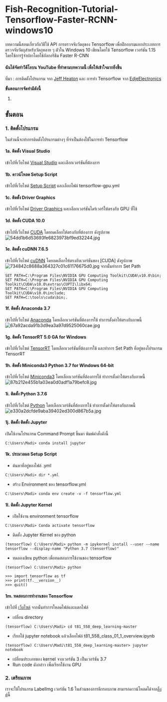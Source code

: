 # Fish-Recognition-Tutorial-Tensorflow-Faster-RCNN-windows10
บทความนี้สอนเกี่ยวกับวิธีใช้ API การตรวจจับวัตถุของ Tensorflow เพื่อฝึกอบรมแยกประเภทการตรวจจับวัตถุสำหรับวัตถุหลาย ๆ ตัวใน Windows 10 เขียนโดยใช้ Tensorflow เวอร์ชัน 1.15 โดยใช้การรู้จำปลาโดยใช้อัลกอริธึม Faster R-CNN

#### ฉันได้จัดทำวีดีโอบน YouTube ที่ทำตามบทความนี้ เพื่อให้เข้าใจมากยิ่งขึ้น

ที่มา : การติดตั้งโปรแกรม จาก [Jeff Heaton](https://youtu.be/qrkEYf-YDyI) และ การทำ Tensorflow จาก [EdjeElectronics](https://github.com/EdjeElectronics/TensorFlow-Object-Detection-API-Tutorial-Train-Multiple-Objects-Windows-10)

**ขั้นตอนการจัดทำมีดังนี้**

1. 

## ขั้นตอน

### 1. ติดตั้งโปรแกรม
ในส่วนนี้จะทำการติดตั้งโปรแกรมต่างๆ ที่จำเป็นต้องใช้ในการทำ Tensorflow

#### 1a. ติดตั้ง Visual Studio
เข้าไปที่เว็บไซต์ [Visual Studio](https://visualstudio.microsoft.com/downloads/) และเลือกเวอร์ชันที่ต้องการ
#### 1b. ดาวน์โหลด Setup Script
เข้าไปที่เว็บไซต์ [Setup Script](https://github.com/jeffheaton/t81_558_deep_learning) และเลือกไฟล์ tensorflow-gpu.yml
#### 1c. ติดตั้ง Driver Graphics
เข้าไปที่เว็บไซต์ [Driver Graphics](https://www.nvidia.com/Download/index.aspx?lang=th) และเลือกเวอร์ชันไดร์เวอร์ให้ตรงกับ GPU ที่ใช้
#### 1d. ติดตั้ง CUDA 10.0
เข้าไปที่เว็บไซต์ [CUDA](https://developer.nvidia.com/cuda-10.0-download-archive) โดยกดเลือกให้ตรงกับที่ต้องการ ดังรูปภาพ
![54dd1b6d53693fe6823973bf9ed32244.jpg](https://www.img.in.th/images/54dd1b6d53693fe6823973bf9ed32244.jpg)
#### 1e. ติดตั้ง cuDNN 7.6.5
เข้าไปที่เว็บไซต์ [cuDNN](https://developer.nvidia.com/cudnn) โดยกดเลือกให้ตรงกับเวอร์ชันของ [CUDA] ดังรูปภาพ
![734842c8688a364327c01c61176675d0.jpg](https://www.img.in.th/images/734842c8688a364327c01c61176675d0.jpg)
จากนั้นทำการ Set Path
```
SET PATH=C:\Program Files\NVIDIA GPU Computing Toolkit\CUDA\v10.0\bin; 
SET PATH=C:\Program Files\NVIDIA GPU Computing Toolkit\CUDA\v10.0\extras\CUPTI\libx64; 
SET PATH=C:\Program Files\NVIDIA GPU Computing Toolkit\CUDA\v10.0\include; 
SET PATH=C:\tools\cuda\bin;.
```
#### 1f. ติดตั้ง Anaconda 3.7
เข้าไปที่เว็บไซต์ [Anaconda](https://www.anaconda.com/distribution/) โดยเลือกเวอร์ชันที่ต้องการใช้ ทำการตั้งค่าให้ตรงกับภาพนี้
![67a92acda91b3d9ea3a97d9525060cae.jpg](https://www.img.in.th/images/67a92acda91b3d9ea3a97d9525060cae.jpg)
#### 1g. ติดตั้ง TensorRT 5.0 GA for Windows
เข้าไปที่เว็บไซต์ [TensorRT](https://developer.nvidia.com/tensorrt) โดยเลือกเวอร์ชันที่ต้องการใช้ และทำการ Set Path ที่อยู่ของโปรแกรม TensorRT
#### 1h. ติดตั้ง Miniconda3 Python 3.7 for Windows 64-bit
เข้าไปที่เว็บไซต์ [Miniconda3](https://docs.conda.io/en/latest/miniconda.html) โดยเลือกเวอร์ชันที่ต้องการใช้ ทำการตั้งค่าให้ตรงกับภาพนี้
![87b212e455b1a03ea0d0adf1a79befc8.jpg](https://www.img.in.th/images/87b212e455b1a03ea0d0adf1a79befc8.jpg)
#### 1i. ติดตั้ง Python 3.7.6
เข้าไปที่เว็บไซต์ [Python](https://www.python.org/downloads/) โดยเลือกเวอร์ชันที่ต้องการใช้ ทำการตั้งค่าให้ตรงกับภาพนี้
![e330a2dcfde9aba39402ed300d867b5a.jpg](https://www.img.in.th/images/e330a2dcfde9aba39402ed300d867b5a.jpg)
#### 1j. ติดตั้ง ติดตั้ง Jupyter
เปิดใช้งานโปรแกรม Command Prompt ขึ้นมา พิมพ์คำสั่งดังนี้
```
C:\Users\Madi> conda install jupyter
```
#### 1k. ประมวลผล Setup Script
- ค้นหาที่อยู่ของไฟล์ .yml
```
C:\Users\Madi> dir *.yml
```
- สร้าง Environment ของ tensorflow.yml
```
C:\Users\Madi> conda env create -v -f tensorflow.yml
```
#### 1l. ติดตั้ง Jupyter Kernel
- เปิดใช้งาน environment tensorflow
```
C:\Users\Madi> Conda activate tensorflow
```
- ติดตั้ง Jupyter Kernel ของ python
```
(tensorflow) C:\Users\Madi> python -m ipykernel install --user --name tensorflow --display-name "Python 3.7 (tensorflow)"
```
- ทดลองเขียน python เพื่อทดสอบการใช้งานของ tensorflow
```
(tensorflow) C:\Users\Madi> python
```
```
>>> import tensorflow as tf
>>> print(tf.__version__)
>>> quit()
```
#### 1m. ทดสอบการทำงานของ Tensorflow
เข้าไปที่ [เว็บไซต์](https://github.com/jeffheaton/t81_558_deep_learning) จากนั้นทำการโหลดไฟล์และแตกไฟล์
- เปลี่ยน directory
```
(tensorflow) C:\Users\Madi> cd t81_558_deep_learning-master
```
- เรียกใช้ jupyter notebook แล้วเลือกไฟล์ t81_558_class_01_1_overview.ipynb
```
(tensorflow) C:\Users\Madi\t81_558_deep_learning-master> jupyter notebook
```
- เปลี่ยนประเภทของ kernel จากเวอร์ชัน 3 เป็นเวอร์ชัน 3.7
- Run code ดังกล่าว เพื่อเรียกใช้งาน GPU

### 2. เตรียมภาพ
เราจะใช้โปรแกรม LabelImg เวอร์ชัน 1.6 ในส่วนของการตีกรอบภาพ สามารถดาวน์โหลดได้จาก[ลิ้งค์](https://upload.i4th.in.th/?d=5EC7F5F01)นี้
